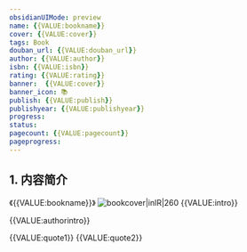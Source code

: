 ```yaml
---
obsidianUIMode: preview
name: {{VALUE:bookname}}
cover: {{VALUE:cover}}
tags: Book
douban_url: {{VALUE:douban_url}}
author: {{VALUE:author}}
isbn: {{VALUE:isbn}}
rating: {{VALUE:rating}}
banner:  {{VALUE:cover}}
banner_icon: 📚
publish: {{VALUE:publish}}
publishyear: {{VALUE:publishyear}}
progress:
status: 
pagecount: {{VALUE:pagecount}}
pageprogress: 
---
```

## 1. 内容简介
《{{VALUE:bookname}}》
![bookcover|inlR|260]({{VALUE:cover}})
{{VALUE:intro}}

{{VALUE:authorintro}}

{{VALUE:quote1}}
 {{VALUE:quote2}}
